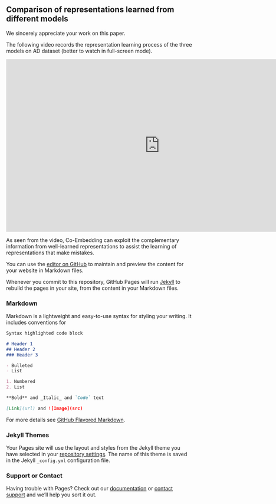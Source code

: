 ## Comparison of representations learned from different models

We sincerely appreciate your work on this paper.


The following video records the representation learning process of the three models on AD dataset (better to watch in full-screen mode).

<iframe width="832" height="468" src="https://www.youtube.com/embed/4tHlMz4X96w" frameborder="0" allow="accelerometer; autoplay; encrypted-media; gyroscope; picture-in-picture" allowfullscreen></iframe>

As seen from the video, Co-Embedding can exploit the complementary information from well-learned representations to assist the learning of representations that make mistakes. 

You can use the [editor on GitHub](https://github.com/Co-Embedding/Co-Embedding/edit/master/README.md) to maintain and preview the content for your website in Markdown files.



Whenever you commit to this repository, GitHub Pages will run [Jekyll](https://jekyllrb.com/) to rebuild the pages in your site, from the content in your Markdown files.

### Markdown

Markdown is a lightweight and easy-to-use syntax for styling your writing. It includes conventions for

```markdown
Syntax highlighted code block

# Header 1
## Header 2
### Header 3

- Bulleted
- List

1. Numbered
2. List

**Bold** and _Italic_ and `Code` text

[Link](url) and ![Image](src)
```

For more details see [GitHub Flavored Markdown](https://guides.github.com/features/mastering-markdown/).

### Jekyll Themes

Your Pages site will use the layout and styles from the Jekyll theme you have selected in your [repository settings](https://github.com/Co-Embedding/Co-Embedding/settings). The name of this theme is saved in the Jekyll `_config.yml` configuration file.

### Support or Contact

Having trouble with Pages? Check out our [documentation](https://help.github.com/categories/github-pages-basics/) or [contact support](https://github.com/contact) and we’ll help you sort it out.
